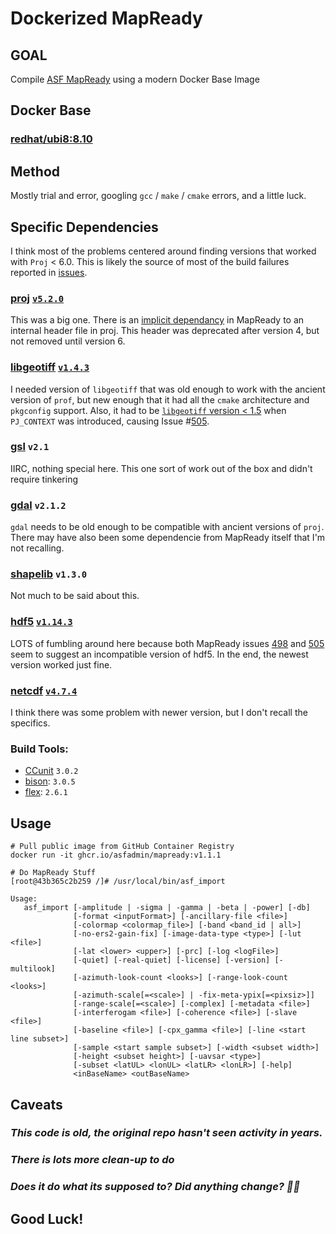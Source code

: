 # Dockerized MapReady

## GOAL

Compile [ASF MapReady](https://github.com/asfadmin/asf_mapready) using a modern Docker Base Image

## Docker Base

### [redhat/ubi8:8.10](https://hub.docker.com/r/redhat/ubi8/tags#:~:text=TAG-,8.10,-Last%20pushed%20a)

## Method

Mostly trial and error, googling `gcc` / `make` / `cmake` errors, and a little luck. 

## Specific Dependencies 

I think most of the problems centered around finding versions that worked with `Proj` < 6.0. This is likely the source of most of the build failures reported in [issues](https://github.com/asfadmin/ASF_MapReady/issues/).

### [proj](https://proj.org/) [`v5.2.0`](https://github.com/OSGeo/PROJ/releases/tag/5.2.0)

This was a big one. There is an [implicit dependancy](https://github.com/asfadmin/ASF_MapReady/issues/128) in MapReady to an internal header file in proj. This header was deprecated after version 4, but not removed until version 6. 

### [libgeotiff](https://trac.osgeo.org/geotiff/) [`v1.4.3`](https://github.com/OSGeo/libgeotiff/releases/tag/1.4.3)

I needed version of `libgeotiff` that was old enough to work with the ancient version of `prof`, but new enough that it had all the `cmake` architecture and `pkgconfig` support. Also, it had to be [`libgeotiff` version < 1.5](https://github.com/OSGeo/libgeotiff/commit/3c3351849fa010afafc23df73ed137c2eab0e1d2) when `PJ_CONTEXT` was introduced, causing Issue #[505](https://github.com/asfadmin/ASF_MapReady/issues/505). 

### [gsl](https://www.gnu.org/software/gsl/) `v2.1`

IIRC, nothing special here. This one sort of work out of the box and didn't require tinkering

### [gdal](https://gdal.org/index.html) `v2.1.2`

`gdal` needs to be old enough to be compatible with ancient versions of `proj`. There may have also been some dependencie from MapReady itself that I'm not recalling.

### [shapelib](http://shapelib.maptools.org/) `v1.3.0`

Not much to be said about this. 

### [hdf5](https://portal.hdfgroup.org/documentation/) [`v1.14.3`](https://portal.hdfgroup.org/documentation/hdf5-docs/release_specifics/hdf5_1_14.html)

LOTS of fumbling around here because both MapReady issues [498](https://github.com/asfadmin/ASF_MapReady/issues/498) and [505](https://github.com/asfadmin/ASF_MapReady/issues/505) seem to suggest an incompatible version of hdf5. In the end, the newest version worked just fine.

### [netcdf](https://www.unidata.ucar.edu/software/netcdf/) [`v4.7.4`](https://docs.unidata.ucar.edu/netcdf-c/current/RELEASE_NOTES.html#:~:text=4.7.4%20%2D%20March%2027%2C%202020)

I think there was some problem with newer version, but I don't recall the specifics.

### Build Tools:

* [CCunit](https://cunity.gitlab.io/cunit/) `3.0.2`
* [bison](https://www.gnu.org/software/bison/): `3.0.5`
* [flex](https://github.com/westes/flex): `2.6.1`


## Usage

```
# Pull public image from GitHub Container Registry
docker run -it ghcr.io/asfadmin/mapready:v1.1.1

# Do MapReady Stuff
[root@43b365c2b259 /]# /usr/local/bin/asf_import 

Usage:
   asf_import [-amplitude | -sigma | -gamma | -beta | -power] [-db]
              [-format <inputFormat>] [-ancillary-file <file>]
              [-colormap <colormap_file>] [-band <band_id | all>]
              [-no-ers2-gain-fix] [-image-data-type <type>] [-lut <file>]
              [-lat <lower> <upper>] [-prc] [-log <logFile>]
              [-quiet] [-real-quiet] [-license] [-version] [-multilook]
              [-azimuth-look-count <looks>] [-range-look-count <looks>]
              [-azimuth-scale[=<scale>] | -fix-meta-ypix[=<pixsiz>]]
              [-range-scale[=<scale>] [-complex] [-metadata <file>]
              [-interferogam <file>] [-coherence <file>] [-slave <file>]
              [-baseline <file>] [-cpx_gamma <file>] [-line <start line subset>]
              [-sample <start sample subset>] [-width <subset width>]
              [-height <subset height>] [-uavsar <type>]
              [-subset <latUL> <lonUL> <latLR> <lonLR>] [-help]
              <inBaseName> <outBaseName>
```

## Caveats

### _This code is old, the original repo hasn't seen activity in years._

### _There is lots more clean-up to do_

### _Does it do what its supposed to? Did anything change? 🤷‍♂️_

## Good Luck!

